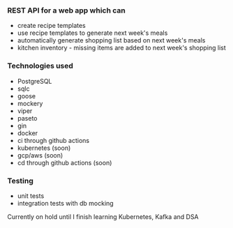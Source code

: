 ### REST API for a web app which can
- create recipe templates
- use recipe templates to generate next week's meals
- automatically generate shopping list based on next week's meals
- kitchen inventory - missing items are added to next week's shopping list

### Technologies used
- PostgreSQL
- sqlc
- goose
- mockery
- viper
- paseto
- gin
- docker
- ci through github actions
- kubernetes (soon)
- gcp/aws (soon)
- cd through github actions (soon)

### Testing
- unit tests
- integration tests with db mocking

Currently on hold until I finish learning Kubernetes, Kafka and DSA

